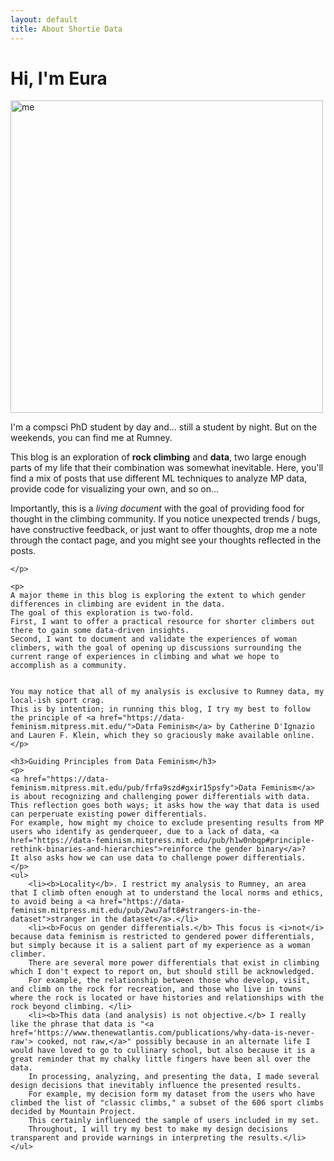 ```yaml
---
layout: default
title: About Shortie Data
---
```


<div class="post">
	<h1 class="pageTitle">Hi, I'm Eura</h1>
	<img class="profile-image" src="{{ '/assets/img/me.png' | relative_url }}" alt="me" width=500px>
	<p class="intro">I'm a compsci PhD student by day and... still a student by night. But on the weekends, you can find me at Rumney.</p>
	<p>
    This blog is an exploration of <b>rock climbing</b> and <b>data</b>, two large enough parts of my life that their combination was somewhat inevitable. 
    Here, you'll find a mix of posts that use different ML techniques to analyze MP data, provide code for visualizing your own, and so on...  
    </p>
    <p>
    Importantly, this is a <i>living document</i> with the goal of providing food for thought in the climbing community. 
    If you notice unexpected trends / bugs, have constructive feedback, or just want to offer thoughts, drop me a note through the <a>contact</a> page, and you might see your thoughts reflected in the posts.
 
    </p> 

    <p>
    A major theme in this blog is exploring the extent to which gender differences in climbing are evident in the data.  
    The goal of this exploration is two-fold.  
    First, I want to offer a practical resource for shorter climbers out there to gain some data-driven insights. 
    Second, I want to document and validate the experiences of woman climbers, with the goal of opening up discussions surrounding the current range of experiences in climbing and what we hope to accomplish as a community. 


    You may notice that all of my analysis is exclusive to Rumney data, my local-ish sport crag. 
    This is by intention; in running this blog, I try my best to follow the principle of <a href="https://data-feminism.mitpress.mit.edu/">Data Feminism</a> by Catherine D'Ignazio and Lauren F. Klein, which they so graciously make available online.
    </p>

	<h3>Guiding Principles from Data Feminism</h3>
    <p>
    <a href="https://data-feminism.mitpress.mit.edu/pub/frfa9szd#gxir15psfy">Data Feminism</a> is about recognizing and challenging power differentials with data. 
    This reflection goes both ways; it asks how the way that data is used can perperuate existing power differentials. 
    For example, how might my choice to exclude presenting results from MP users who identify as genderqueer, due to a lack of data, <a href="https://data-feminism.mitpress.mit.edu/pub/h1w0nbqp#principle-rethink-binaries-and-hierarchies">reinforce the gender binary</a>?
    It also asks how we can use data to challenge power differentials. 
    </p>
	<ul>
        <li><b>Locality</b>. I restrict my analysis to Rumney, an area that I climb often enough at to understand the local norms and ethics, to avoid being a <a href="https://data-feminism.mitpress.mit.edu/pub/2wu7aft8#strangers-in-the-dataset">stranger in the dataset</a>.</li>
        <li><b>Focus on gender differentials.</b> This focus is <i>not</i> because data feminism is restricted to gendered power differentials, but simply because it is a salient part of my experience as a woman climber. 
        There are several more power differentials that exist in climbing which I don't expect to report on, but should still be acknowledged. 
        For example, the relationship between those who develop, visit, and climb on the rock for recreation, and those who live in towns where the rock is located or have histories and relationships with the rock beyond climbing. </li>
        <li><b>This data (and analysis) is not objective.</b> I really like the phrase that data is "<a href='https://www.thenewatlantis.com/publications/why-data-is-never-raw'> cooked, not raw,</a>" possibly because in an alternate life I would have loved to go to cullinary school, but also because it is a great reminder that my chalky little fingers have been all over the data.
        In processing, analyzing, and presenting the data, I made several design decisions that inevitably influence the presented results. 
        For example, my decision form my dataset from the users who have climbed the list of "classic climbs," a subset of the 606 sport climbs decided by Mountain Project. 
        This certainly influenced the sample of users included in my set. 
        Throughout, I will try my best to make my design decisions transparent and provide warnings in interpreting the results.</li>
  	</ul>
</div>
